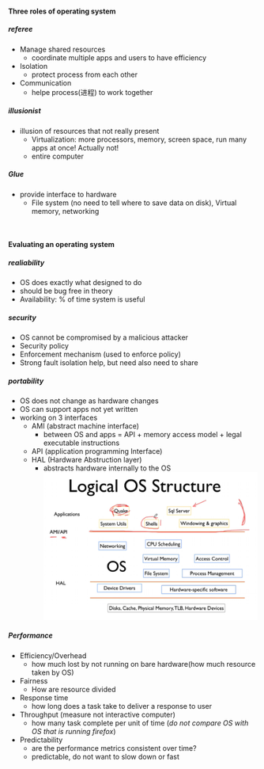 #### Three roles of operating system
##### referee
* Manage shared resources
    * coordinate multiple apps and users to have efficiency 
* Isolation
    * protect process from each other
* Communication
    * helpe process(进程) to work together

##### illusionist
* illusion of resources that not really present
    * Virtualization: more processors, memory, screen space, run many apps at once! Actually not!
    * entire computer

##### Glue
* provide interface to hardware
    * File system (no need to tell where to save data on disk), Virtual memory, networking 


&nbsp;
#### Evaluating an operating system
##### realiability
* OS does exactly what designed to do
* should be bug free in theory
* Availability: % of time system is useful

##### security
* OS cannot be compromised by a malicious attacker
* Security policy
* Enforcement mechanism (used to enforce policy)
* Strong fault isolation help, but need also need to share

##### portability
* OS does not change as hardware changes
* OS can support apps not yet written
* working on 3 interfaces
    * AMI (abstract machine interface)
        * between OS and apps = API + memory access model + legal executable instructions
    * API (application programming Interface)
    * HAL (Hardware Abstruction layer)
        * abstracts hardware internally to the OS 
![layers_in_OS](https://github.com/ShuoZheLi/MarkDownPhotos/blob/master/layers_in_OS.PNG?raw=true "layers_in_OS")

##### Performance
* Efficiency/Overhead
    * how much lost by not running on bare hardware(how much resource taken by OS)
* Fairness
    * How are resource divided
* Response time
    * how long does a task take to deliver a response to user
* Throughput (measure not interactive computer)
    * how many task complete per unit of time
     (_do not compare OS with OS that is running firefox_)
* Predictability
    * are the performance metrics consistent over time?
    * predictable, do not want to slow down or fast



